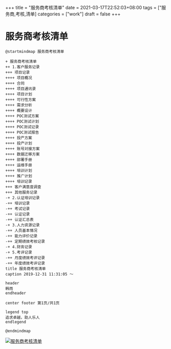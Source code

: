 +++
title = "服务商考核清单"
date = 2021-03-17T22:52:03+08:00
tags = ["服务商,考核,清单]
categories = ["work"]
draft = false
+++
# 服务商考核清单

```
@startmindmap 服务商考核清单

+ 服务商考核清单
++ 1.客户服务记录
+++ 项目记录
++++ 项目概况
++++ 合同
++++ 项目通讯录
++++ 项目计划
++++ 可行性方案
++++ 需求分析
++++ 概要设计
++++ POC测试方案
++++ POC测试计划
++++ POC测试记录
++++ POC测试报告
++++ 投产方案
++++ 投产计划
++++ 账号对接方案
++++ 数据迁移方案
++++ 部署手册
++++ 运维手册
++++ 培训计划
++++ 推广计划
++++ 培训记录
+++ 客户满意度调查
+++ 其他服务记录
-+ 2.认证培训记录
-++ 培训记录
-++ 考试记录
-++ 认证记录
-++ 认证汇总表
-+ 3.人力资源记录
-++ 人员基本情况
-++ 能力评价记录
-++ 定期绩效考核记录
-+ 4.财务记录
-+ 5.考评记录
-++ 月度绩效考评记录
-++ 年度绩效考评记录
title 服务商考核清单
caption 2019-12-31 11:31:05 ～

header
韩雨
endheader

center footer 第1页/共1页

legend top
追求卓越，助人乐人
endlegend

@endmindmap
```

[![服务商考核清单](https://img.imgdb.cn/item/60444242cef1ec5e6f9c8eee.png)](https://img.imgdb.cn/item/60444242cef1ec5e6f9c8eee.png)